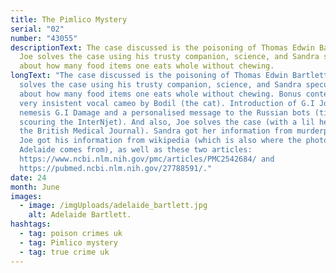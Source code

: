 ```yaml
---
title: The Pimlico Mystery
serial: "02"
number: "43055"
descriptionText: The case discussed is the poisoning of Thomas Edwin Bartlett.
  Joe solves the case using his trusty companion, science, and Sandra speculates
  about how many food items one eats whole without chewing.
longText: "The case discussed is the poisoning of Thomas Edwin Bartlett. Joe
  solves the case using his trusty companion, science, and Sandra speculates
  about how many food items one eats whole without chewing. Bonus content: A
  very insistent vocal cameo by Bodil (the cat). Introduction of G.I Joes arch
  nemesis G.I Damage and a personalised message to the Russian bots (tirelessly
  scouring the InterNjet). And also, Joe solves the case (with a lil help from
  the British Medical Journal). Sandra got her information from murderpedia.org,
  Joe got his information from wikipedia (which is also where the photo of
  Adelaide comes from), as well as these two articles:
  https://www.ncbi.nlm.nih.gov/pmc/articles/PMC2542684/ and
  https://pubmed.ncbi.nlm.nih.gov/27788591/."
date: 24
month: June
images:
  - image: /imgUploads/adelaide_bartlett.jpg
    alt: Adelaide Bartlett.
hashtags:
  - tag: poison crimes uk
  - tag: Pimlico mystery
  - tag: true crime uk
---
```

